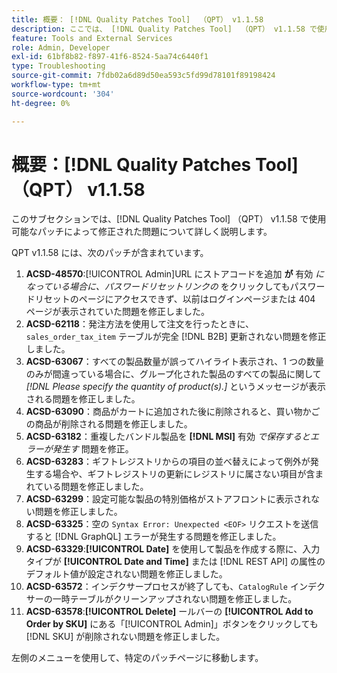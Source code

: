 ```yaml
---
title: 概要： [!DNL Quality Patches Tool]  （QPT） v1.1.58
description: ここでは、 [!DNL Quality Patches Tool]  （QPT） v1.1.58 で使用可能なパッチによって修正された問題について詳しく説明します。
feature: Tools and External Services
role: Admin, Developer
exl-id: 61bf8b82-f897-41f6-8524-5aa74c6440f1
type: Troubleshooting
source-git-commit: 7fdb02a6d89d50ea593c5fd99d78101f89198424
workflow-type: tm+mt
source-wordcount: '304'
ht-degree: 0%

---
```


# 概要：[!DNL Quality Patches Tool] （QPT） v1.1.58

このサブセクションでは、[!DNL Quality Patches Tool] （QPT） v1.1.58 で使用可能なパッチによって修正された問題について詳しく説明します。

QPT v1.1.58 には、次のパッチが含まれています。

1. **ACSD-48570**:[!UICONTROL Admin]URL にストアコードを追加 **が** 有効 *になっている場合に、パスワードリセットリンクの* をクリックしてもパスワードリセットのページにアクセスできず、以前はログインページまたは 404 ページが表示されていた問題を修正しました。
1. **ACSD-62118**：発注方法を使用して注文を行ったときに、`sales_order_tax_item` テーブルが完全 [!DNL B2B] 更新されない問題を修正しました。
1. **ACSD-63067**：すべての製品数量が誤ってハイライト表示され、1 つの数量のみが間違っている場合に、グループ化された製品のすべての製品に関して *[!DNL Please specify the quantity of product(s).]* というメッセージが表示される問題を修正しました。
1. **ACSD-63090**：商品がカートに追加された後に削除されると、買い物かごの商品が削除される問題を修正しました。
1. **ACSD-63182**：重複したバンドル製品を **[!DNL MSI]** 有効 *で保存するとエラーが発生す* 問題を修正。
1. **ACSD-63283**：ギフトレジストリからの項目の並べ替えによって例外が発生する場合や、ギフトレジストリの更新にレジストリに属さない項目が含まれている問題を修正しました。
1. **ACSD-63299**：設定可能な製品の特別価格がストアフロントに表示されない問題を修正しました。
1. **ACSD-63325**：空の `Syntax Error: Unexpected <EOF>` リクエストを送信すると [!DNL GraphQL] エラーが発生する問題を修正しました。
1. **ACSD-63329**:**[!UICONTROL Date]** を使用して製品を作成する際に、入力タイプが **[!UICONTROL Date and Time]** または [!DNL REST API] の属性のデフォルト値が設定されない問題を修正しました。
1. **ACSD-63572**：インデクサープロセスが終了しても、`CatalogRule` インデクサーの一時テーブルがクリーンアップされない問題を修正しました。
1. **ACSD-63578**:**[!UICONTROL Delete]** ールバーの **[!UICONTROL Add to Order by SKU]** にある「[!UICONTROL Admin]」ボタンをクリックしても [!DNL SKU] が削除されない問題を修正しました。

左側のメニューを使用して、特定のパッチページに移動します。
